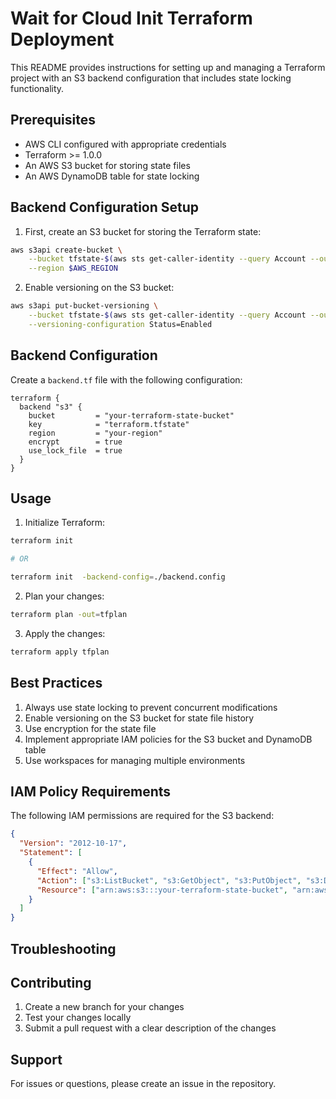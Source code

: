 # Wait for Cloud Init Terraform Deployment

This README provides instructions for setting up and managing a Terraform project with an S3 backend configuration that includes state locking functionality.

## Prerequisites

- AWS CLI configured with appropriate credentials
- Terraform >= 1.0.0
- An AWS S3 bucket for storing state files
- An AWS DynamoDB table for state locking

## Backend Configuration Setup

1. First, create an S3 bucket for storing the Terraform state:

```bash
aws s3api create-bucket \
    --bucket tfstate-$(aws sts get-caller-identity --query Account --output text) \
    --region $AWS_REGION
```

2. Enable versioning on the S3 bucket:

```bash
aws s3api put-bucket-versioning \
    --bucket tfstate-$(aws sts get-caller-identity --query Account --output text) \
    --versioning-configuration Status=Enabled
```

## Backend Configuration

Create a `backend.tf` file with the following configuration:

```hcl
terraform {
  backend "s3" {
    bucket         = "your-terraform-state-bucket"
    key            = "terraform.tfstate"
    region         = "your-region"
    encrypt        = true
    use_lock_file  = true
  }
}
```

## Usage

1. Initialize Terraform:

```bash
terraform init

# OR

terraform init  -backend-config=./backend.config
```

2. Plan your changes:

```bash
terraform plan -out=tfplan
```

3. Apply the changes:

```bash
terraform apply tfplan
```

## Best Practices

1. Always use state locking to prevent concurrent modifications
2. Enable versioning on the S3 bucket for state file history
3. Use encryption for the state file
4. Implement appropriate IAM policies for the S3 bucket and DynamoDB table
5. Use workspaces for managing multiple environments

## IAM Policy Requirements

The following IAM permissions are required for the S3 backend:

```json
{
  "Version": "2012-10-17",
  "Statement": [
    {
      "Effect": "Allow",
      "Action": ["s3:ListBucket", "s3:GetObject", "s3:PutObject", "s3:DeleteObject"],
      "Resource": ["arn:aws:s3:::your-terraform-state-bucket", "arn:aws:s3:::your-terraform-state-bucket/*"]
    }
  ]
}
```

## Troubleshooting

## Contributing

1. Create a new branch for your changes
2. Test your changes locally
3. Submit a pull request with a clear description of the changes

## Support

For issues or questions, please create an issue in the repository.

